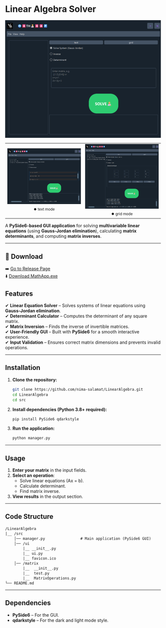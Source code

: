 # **Linear Algebra Solver**  
![App Screenshot](/screenshots/head.png)  


<table align="center">
  <tr>
    <td align="center">
      <img src="screenshots/example1.png" width="300"><br>
      <sub>⏺️ text mode</sub>
    </td>
    <td align="center">
      <img src="screenshots/example2.png" width="300"><br>
      <sub>⏺️ grid mode</sub>
    </td>
  </tr>
</table>



A **PySide6-based GUI application** for solving **multivariable linear equations** (using **Gauss-Jordan elimination**), calculating **matrix determinants**, and computing **matrix inverses**.  

---


## 🔽 Download

➡️ [Go to Release Page](https://github.com/nima-salamat/LinearAlgebra/releases)  
⬇️ [Download MathApp.exe](https://github.com/nima-salamat/LinearAlgebra/releases/download/v1.0.0/MathApp.exe)



## **Features**  
✔ **Linear Equation Solver** – Solves systems of linear equations using **Gauss-Jordan elimination**.  
✔ **Determinant Calculator** – Computes the determinant of any square matrix.  
✔ **Matrix Inversion** – Finds the inverse of invertible matrices.  
✔ **User-Friendly GUI** – Built with **PySide6** for a smooth interactive experience.  
✔ **Input Validation** – Ensures correct matrix dimensions and prevents invalid operations.  

---

## **Installation**  
1. **Clone the repository:**  
   ```bash
   git clone https://github.com/nima-salamat/LinearAlgebra.git
   cd LinearAlgebra
   cd src
   ```

2. **Install dependencies (Python 3.8+ required):**  
   ```bash
   pip install PySide6 qdarkstyle
   ```

3. **Run the application:**  
   ```bash
   python manager.py
   ```

---

## **Usage**  
1. **Enter your matrix** in the input fields.  
2. **Select an operation**:  
   - Solve linear equations (Ax = b).  
   - Calculate determinant.  
   - Find matrix inverse.  
3. **View results** in the output section.  

---

## **Code Structure**  
```
/LinearAlgebra
|__ /src
    │── manager.py                # Main application (PySide6 GUI)  
    │── /ui
        |__ __init__.py
        |__ ui.py
        |__ favicon.ico     
    │── /matrix    
        |__  __init__.py 
        |__  test.py
        |__  MatrixOperations.py                        
└── README.md  
```

---

## **Dependencies**  
- **PySide6** – For the GUI.  
- **qdarkstyle** – For the dark and light mode style.  



